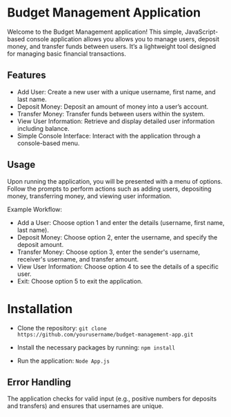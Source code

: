 # Budget Management Application
Welcome to the Budget Management application! This simple, JavaScript-based console application allows you allows you to manage users, deposit money, and transfer funds between users. It’s a lightweight tool designed for managing basic financial transactions.

## Features

* Add User: Create a new user with a unique username, first name, and last name.
* Deposit Money: Deposit an amount of money into a user’s account.
* Transfer Money: Transfer funds between users within the system.
* View User Information: Retrieve and display detailed user information including balance.
* Simple Console Interface: Interact with the application through a console-based menu.

## Usage
Upon running the application, you will be presented with a menu of options. Follow the prompts to perform actions such as adding users, depositing money, transferring money, and viewing user information.

Example Workflow:
* Add a User: Choose option 1 and enter the details (username, first name, last name).
* Deposit Money: Choose option 2, enter the username, and specify the deposit amount.
* Transfer Money: Choose option 3, enter the sender's username, receiver's username, and transfer amount.
* View User Information: Choose option 4 to see the details of a specific user.
* Exit: Choose option 5 to exit the application.

# Installation

* Clone the repository:
``` git clone https://github.com/yourusername/budget-management-app.git ```

* Install the necessary packages by running:
```npm install```

* Run the application: ```Node App.js```

## Error Handling
The application checks for valid input (e.g., positive numbers for deposits and transfers) and ensures that usernames are unique.
